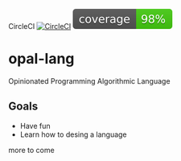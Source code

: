 CircleCI [![CircleCI](https://circleci.com/gh/jcfigueiredo/opal-lang/tree/master.svg?style=svg)](https://circleci.com/gh/jcfigueiredo/opal-lang/tree/master) ![Coverage](./resources/coverage.svg)


# opal-lang
Opinionated Programming Algorithmic Language

## Goals
- Have fun
- Learn how to desing a language

more to come
